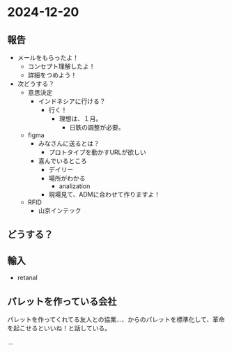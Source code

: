 # 2024-12-20

## 報告
- メールをもらったよ！
  - コンセプト理解したよ！
  - 詳細をつめよう！
- 次どうする？
  - 意思決定
    - インドネシアに行ける？
      - 行く！
        - 理想は、１月。
          - 日鉄の調整が必要。
  - figma
    - みなさんに送るとは？
      - プロトタイプを動かすURLが欲しい
    - 喜んでいるところ
      - デイリー
      - 場所がわかる
        - analization
      - 現場見て、ADMに合わせて作りますよ！
  - RFID
    - 山京インテック




## どうする？


## 輸入
- retanal


## パレットを作っている会社
パレットを作ってくれてる友人との協業...、からのパレットを標準化して、革命を起こせるといいね！と話している。


...

